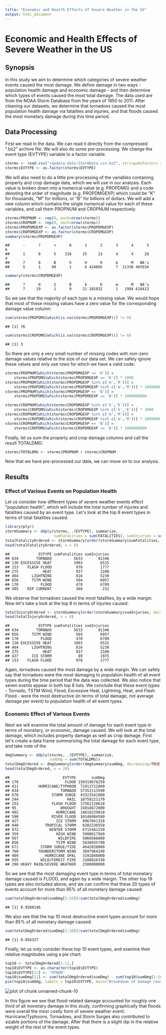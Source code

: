 ```yaml
---
title: "Economic and Health Effects of Severe Weather in the US"
output: html_document
---
```

# Economic and Health Effects of Severe Weather in the US

## Synopsis

In this study we aim to determine which categories of severe weather events caused the most damage. We define damage in two ways - population health damage and economic damage - and then determine which types of events caused the most total damage. The data used are from the NOAA Storm Database from the years of 1950 to 2011. After cleaning our datasets, we determine that tornadoes caused the most population health damage via fatalities and injuries, and that floods caused the most monetary damage during this time period.

## Data Processing

First we read in the data. We can read it directly from the compressed ".bz2" archive file. We will also do some pre-processing. We change the event type (EVTYPE) variable to a factor variable. 


```r
storms <- read.csv("repdata-data-StormData.csv.bz2", stringsAsFactors = FALSE, na.strings = "")
storms$EVTYPE <- as.factor(storms$EVTYPE)
```

We will also need to do a little pre-processing of the variables containing property and crop damage data, which we will use in our analysis. Each value is broken down into a numerical value (e.g. PROPDMG) and a code denoting the order of magnitude (e.g. PROPDMGEXP) which could be "K" for thousands, "M" for millions, or "B" for billions of dollars. We will add a new column which contains the single numerical value for each of these variables, and call them PROPNUM and CROPNUM respectively. 


```r
storms$PROPNUM <- rep(0, each=nrow(storms))
storms$CROPNUM <- rep(0, each=nrow(storms))
storms$PROPDMGEXP <- as.factor(storms$PROPDMGEXP)
storms$CROPDMGEXP <- as.factor(storms$CROPDMGEXP)
summary(storms$PROPDMGEXP)
```

```
##      -      ?      +      0      1      2      3      4      5      6 
##      1      8      5    216     25     13      4      4     28      4 
##      7      8      B      h      H      K      m      M   NA's 
##      5      1     40      1      6 424665      7  11330 465934
```

```r
summary(storms$CROPDMGEXP)
```

```
##      ?      0      2      B      k      K      m      M   NA's 
##      7     19      1      9     21 281832      1   1994 618413
```

So we see that the majority of each type is a missing value. We would hope that most of these missing values have a zero value for the corresponding damage value column:


```r
sum(storms$PROPDMG[which(is.na(storms$PROPDMGEXP))] != 0)
```

```
## [1] 76
```

```r
sum(storms$CROPDMG[which(is.na(storms$CROPDMGEXP))] != 0)
```

```
## [1] 3
```

So there are only a very small number of missing codes with non-zero damage values relative to the size of our data set. We can safely ignore these values and only use rows for which we have a valid code:


```r
storms$PROPNUM[which(storms$PROPDMGEXP == 'K')] = 
    storms$PROPDMG[which(storms$PROPDMGEXP == 'K')] * 1000
storms$PROPNUM[which(storms$PROPDMGEXP %in% c('m','M'))] = 
    storms$PROPDMG[which(storms$PROPDMGEXP %in% c('m','M'))] * 1000000
storms$PROPNUM[which(storms$PROPDMGEXP == 'B')] = 
    storms$PROPDMG[which(storms$PROPDMGEXP == 'B')] * 1000000000

storms$CROPNUM[which(storms$CROPDMGEXP %in% c('k','K'))] = 
    storms$CROPDMG[which(storms$CROPDMGEXP %in% c('k','K'))] * 1000
storms$CROPNUM[which(storms$CROPDMGEXP %in% c('m','M'))] = 
    storms$CROPDMG[which(storms$CROPDMGEXP %in% c('m','M'))] * 1000000
storms$CROPNUM[which(storms$CROPDMGEXP == 'B')] = 
    storms$CROPDMG[which(storms$CROPDMGEXP == 'B')] * 1000000000
```

Finally, let us sum the property and crop damage columns and call the result TOTALDMG:


```r
storms$TOTALDMG <- storms$PROPNUM + storms$CROPNUM
```

Now that we have pre-processed our data, we can move on to our analysis.

## Results

### Effect of Various Events on Population Health

Let us consider how different types of severe weather events effect "population health", which will include the total number of injuries and fatalities caused by an event type. Let's look at the top 8 event types in terms of total fatalities caused:



```r
library(plyr)
stormSummary <- ddply(storms, .(EVTYPE), summarize, 
                      sumFatalities = sum(FATALITIES), sumInjuries = sum(INJURIES))
totalFatalityOrdered <- stormSummary[order(stormSummary$sumFatalities, decreasing=TRUE),]
head(totalFatalityOrdered, n = 8)
```

```
##             EVTYPE sumFatalities sumInjuries
## 834        TORNADO          5633       91346
## 130 EXCESSIVE HEAT          1903        6525
## 153    FLASH FLOOD           978        1777
## 275           HEAT           937        2100
## 464      LIGHTNING           816        5230
## 856      TSTM WIND           504        6957
## 170          FLOOD           470        6789
## 585    RIP CURRENT           368         232
```

We observe that tornadoes caused the most fatalities, by a wide margin. Now let's take a look at the top 8 in terms of injuries caused:



```r
totalInjuryOrdered <- stormSummary[order(stormSummary$sumInjuries, decreasing=TRUE),]
head(totalInjuryOrdered, n = 8)
```

```
##             EVTYPE sumFatalities sumInjuries
## 834        TORNADO          5633       91346
## 856      TSTM WIND           504        6957
## 170          FLOOD           470        6789
## 130 EXCESSIVE HEAT          1903        6525
## 464      LIGHTNING           816        5230
## 275           HEAT           937        2100
## 427      ICE STORM            89        1975
## 153    FLASH FLOOD           978        1777
```

Again, tornadoes caused the most damage by a wide margin. We can safely say that tornadoes were the most damaging to population health of all event types during the time period that the data was collected. We also notice that seven events appear in both top 8 lists. We conclude that these event types - Tornado, TSTM Wind, Flood, Excessive Heat, Lightning, Heat, and Flash Flood - were the most destructive (in terms of total damage, not average damage per event) to population health of all event types.

### Economic Effect of Various Events

Next we will examine the total amount of damage for each event type in terms of monetary, or economic, damage caused. We will look at the total damage, which includes property damage as well as crop damage. First let's create a data frame summarizing the total damage for each event type, and take note of the 


```r
dmgSummary <- ddply(storms, .(EVTYPE), summarize,
                    sumDmg = sum(TOTALDMG))
totalDmgOrdered <- dmgSummary[order(dmgSummary$sumDmg, decreasing=TRUE),]
head(totalDmgOrdered, n = 20)
```

```
##                        EVTYPE       sumDmg
## 170                     FLOOD 150319678250
## 411         HURRICANE/TYPHOON  71913712800
## 834                   TORNADO  57352113590
## 670               STORM SURGE  43323541000
## 244                      HAIL  18758221170
## 153               FLASH FLOOD  17562128610
## 95                    DROUGHT  15018672000
## 402                 HURRICANE  14610229010
## 590               RIVER FLOOD  10148404500
## 427                 ICE STORM   8967041310
## 848            TROPICAL STORM   8382236550
## 972              WINTER STORM   6715441250
## 359                 HIGH WIND   5908617560
## 957                  WILDFIRE   5060586800
## 856                 TSTM WIND   5038935790
## 671          STORM SURGE/TIDE   4642038000
## 760         THUNDERSTORM WIND   3897964190
## 409            HURRICANE OPAL   3191846000
## 955          WILD/FOREST FIRE   3108626330
## 298 HEAVY RAIN/SEVERE WEATHER   2500000000
```

So we see that the most damaging event type in terms of total monetary damage caused is FLOOD, and again by a wide margin. The other top 19 types are also included above, and we can confirm that these 20 types of events account for more than 95% of all monetary damage caused:


```r
sum(totalDmgOrdered$sumDmg[1:20])/sum(totalDmgOrdered$sumDmg)
```

```
## [1] 0.9580146
```
We also see that the top 10 most destructive event types account for more than 85% of all monetary damage caused:


```r
sum(totalDmgOrdered$sumDmg[1:10])/sum(totalDmgOrdered$sumDmg)
```

```
## [1] 0.856327
```

Finally, let us only consider these top 10 event types, and examine their relative magnitudes using a pie chart:


```r
top10 <- totalDmgOrdered[1:11,]
top10$EVTYPE <- as.character(top10$EVTYPE)
top10$EVTYPE[11] <- "OTHER"
top10$sumDmg[11] <- sum(totalDmgOrdered$sumDmg) - sum(top10$sumDmg[1:10])
pie(top10$sumDmg, labels = top10$EVTYPE, main="Breakdown of Damage Caused by Various Severe Weather Events")
```

![plot of chunk unnamed-chunk-10](figure/unnamed-chunk-10-1.png) 

In this figure we see that flood-related damage accounted for roughly one third of all monetary damage in this study, confirming graphically that floods were overall the most costly form of severe weather event. Hurricane/Typhoons, Tornadoes, and Storm Surges also contributed to sizable portions of the damage. After that there is a slight dip in the relative weight of the rest of the event types.
